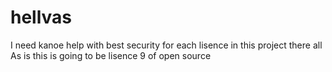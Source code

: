 # hellvas
I need kanoe help with best security for each lisence in this project there all As is this is going to be lisence 9 of open source
